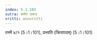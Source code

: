 ```yaml
---
index: 5.1.103
sutra: कर्मण उकञ्
vritti: anuvritti
---
```


 तस्मै ४/१ [5।1।101], प्रभवति (क्रियापदम्) [5।1।101]